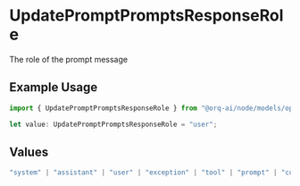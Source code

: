 # UpdatePromptPromptsResponseRole

The role of the prompt message

## Example Usage

```typescript
import { UpdatePromptPromptsResponseRole } from "@orq-ai/node/models/operations";

let value: UpdatePromptPromptsResponseRole = "user";
```

## Values

```typescript
"system" | "assistant" | "user" | "exception" | "tool" | "prompt" | "correction" | "expected_output"
```